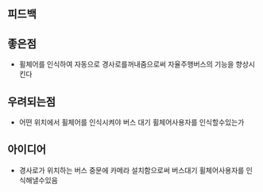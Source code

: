 ## 피드백

## 좋은점
- 휠체어를 인식하여 자동으로 경사로를꺼내줌으로써 자율주행버스의 기능을 향상시킨다

## 우려되는점 
- 어떤 위치에서 휠체어를 인식시켜야 버스 대기 휠체어사용자를 인식할수있는가

## 아이디어
- 경사로가 위치하는 버스 중문에 카메라 설치함으로써 버스대기 휠체어사용자를 인식해낼수있음
